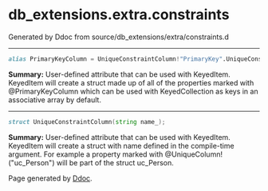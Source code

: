 # db_extensions.extra.constraints
Generated by Ddoc from source/db_extensions/extra/constraints.d

***
```d
alias PrimaryKeyColumn = UniqueConstraintColumn!"PrimaryKey".UniqueConstraintColumn;

```
**Summary:**
User-defined attribute that can be used with KeyedItem. KeyedItem
will create a struct made up of all of the properties marked with
@PrimaryKeyColumn which can be used with KeyedCollection as
keys in an associative array by default.
 

***
```d
struct UniqueConstraintColumn(string name_);

```
**Summary:**
User-defined attribute that can be used with KeyedItem. KeyedItem
will create a struct with name defined in the compile-time argument.
For example a property marked with @UniqueColumn!("uc_Person") will
be part of the struct uc_Person.
 



Page generated by [Ddoc](http://dlang.org/ddoc.html). 

